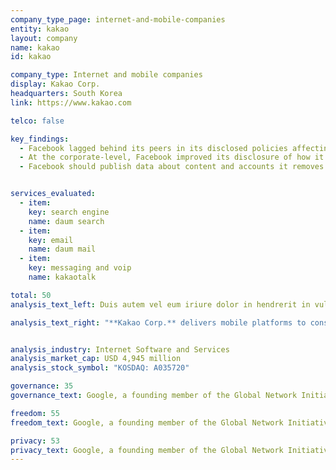 ```yaml
---
company_type_page: internet-and-mobile-companies
entity: kakao
layout: company
name: kakao
id: kakao

company_type: Internet and mobile companies
display: Kakao Corp.
headquarters: South Korea
link: https://www.kakao.com

telco: false

key_findings:
  - Facebook lagged behind its peers in its disclosed policies affecting users’ freedom of expression and privacy.
  - At the corporate-level, Facebook improved its disclosure of how it implements  commitments to freedom of expression and privacy since the company was evaluated by this Index in 2015.
  - Facebook should publish data about content and accounts it removes for violations of its rules, improve its transparency reporting on private third party requests for content removals, and improve disclosures about the handling of user information.


services_evaluated:
  - item:
    key: search engine
    name: daum search
  - item:
    key: email
    name: daum mail
  - item:
    key: messaging and voip
    name: kakaotalk

total: 50
analysis_text_left: Duis autem vel eum iriure dolor in hendrerit in vulputate velit esse molestie consequat, vel illum dolore eu feugiat nulla facilisis at vero eros et accumsan et iusto odio dignissim qui blandit praesent luptatum zzril delenit augue duis dolore te feugait nulla facilisi. Lorem ipsum dolor sit amet, consectetuer adipiscing elit, sed diam nonummy nibh euismod tincidunt ut laoreet dolore magna aliquam erat volutpat.

analysis_text_right: "**Kakao Corp.** delivers mobile platforms to consumers in South Korea. The company’s services cover web-based mail and messaging, search services, maps and location services, as well as media, content, and gaming platforms. Further segments include web services, advertising solutions, software, and development and publishing services."


analysis_industry: Internet Software and Services
analysis_market_cap: USD 4,945 million
analysis_stock_symbol: "KOSDAQ: A035720"

governance: 35
governance_text: Google, a founding member of the Global Network Initiative (GNI), earned the highest overall score in the Index. However there is much room for improvement.

freedom: 55
freedom_text: Google, a founding member of the Global Network Initiative (GNI), earned the highest overall score in the Index. However there is much room for improvement.

privacy: 53
privacy_text: Google, a founding member of the Global Network Initiative (GNI), earned the highest overall score in the Index. However there is much room for improvement.
---
```

